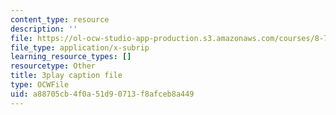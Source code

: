 ```yaml
---
content_type: resource
description: ''
file: https://ol-ocw-studio-app-production.s3.amazonaws.com/courses/8-701-introduction-to-nuclear-and-particle-physics-fall-2020/a88705cb4f0a51d90713f8afceb8a449_qHq6ndGK0To.srt
file_type: application/x-subrip
learning_resource_types: []
resourcetype: Other
title: 3play caption file
type: OCWFile
uid: a88705cb-4f0a-51d9-0713-f8afceb8a449
---
```

